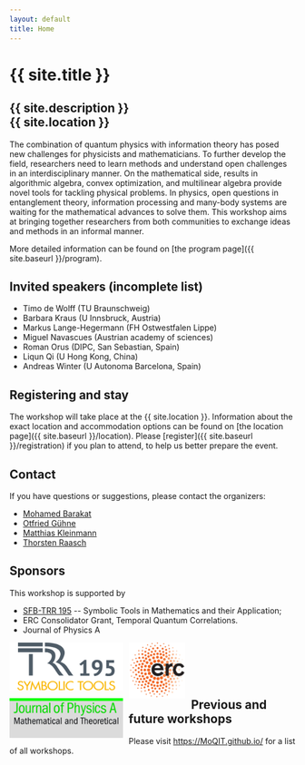 ```yaml
---
layout: default
title: Home
---
```


# {{ site.title }}

## {{ site.description }}<br> {{ site.location }}

<!-- ## The idea of this workshop series in general -->

The combination of quantum physics with information theory has posed
new challenges for physicists and mathematicians. To further develop
the field, researchers need to learn methods and understand open
challenges in an interdisciplinary manner. On the mathematical side,
results in algorithmic algebra, convex optimization, and multilinear
algebra provide novel tools for tackling physical problems. In
physics, open questions in entanglement theory, information processing
and many-body systems are waiting for the mathematical advances to
solve them. This workshop aims at bringing together researchers from
both communities to exchange ideas and methods in an informal manner.

More detailed information can be found on [the program page]({{ site.baseurl }}/program).

## Invited speakers (incomplete list)

* Timo de Wolff (TU Braunschweig)
* Barbara Kraus (U Innsbruck, Austria)
* Markus Lange-Hegermann (FH Ostwestfalen Lippe)
* Miguel Navascues (Austrian academy of sciences)
* Roman Orus (DIPC, San Sebastian, Spain)
* Liqun Qi (U Hong Kong, China)
* Andreas Winter (U Autonoma Barcelona, Spain)

## Registering and stay

The workshop will take place at the {{ site.location }}. Information about the
exact location and accommodation options
can be found on [the location page]({{ site.baseurl }}/location).
Please [register]({{ site.baseurl }}/registration) if you plan to attend, to help us better prepare the event.

## <a name="contact"></a> Contact

If you have questions or suggestions, please contact the organizers:

* [Mohamed Barakat](mailto:mohamed.barakat@uni-siegen.de)
* [Otfried Gühne](mailto:otfried.guehne@uni-siegen.de)
* [Matthias Kleinmann](mailto:matthias.kleinmann@uni-siegen.de)
* [Thorsten Raasch](mailto:Raasch@mathematik.uni-siegen.de)

## Sponsors

This workshop is supported by
* [SFB-TRR 195](https://www.computeralgebra.de/sfb/) -- Symbolic Tools in Mathematics and their Application;
* ERC Consolidator Grant, Temporal Quantum Correlations.
* Journal of Physics A

<p>
<img src="TRR195_logo.png" alt="SFB TRR 195" style="float: left; margin-right: 10px;" width="200"/>
<img src="erc-neu.jpg" alt="ERC" style="float: left; margin-right: 10px;" width="100"/>
<img src="jphysaklein.jpg" alt="ERC" style="float: left; margin-right: 10px;" width="200"/>
</p>

<br/>
<br/>
<br/>
<br/>

## Previous and future workshops

Please visit <https://MoQIT.github.io/> for a list of all workshops.
